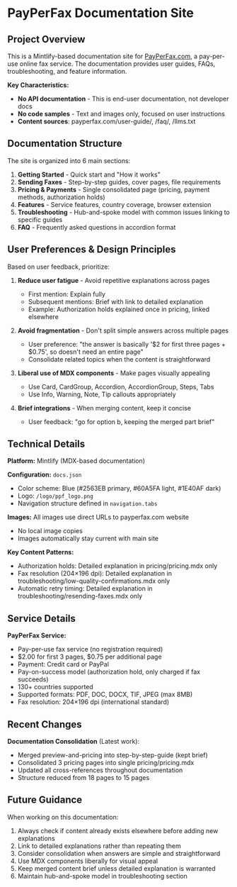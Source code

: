 # PayPerFax Documentation Site

## Project Overview

This is a Mintlify-based documentation site for [PayPerFax.com](https://payperfax.com), a pay-per-use online fax service. The documentation provides user guides, FAQs, troubleshooting, and feature information.

**Key Characteristics:**
- **No API documentation** - This is end-user documentation, not developer docs
- **No code samples** - Text and images only, focused on user instructions
- **Content sources**: payperfax.com/user-guide/, /faq/, /llms.txt

## Documentation Structure

The site is organized into 6 main sections:

1. **Getting Started** - Quick start and "How it works"
2. **Sending Faxes** - Step-by-step guides, cover pages, file requirements
3. **Pricing & Payments** - Single consolidated page (pricing, payment methods, authorization holds)
4. **Features** - Service features, country coverage, browser extension
5. **Troubleshooting** - Hub-and-spoke model with common issues linking to specific guides
6. **FAQ** - Frequently asked questions in accordion format

## User Preferences & Design Principles

Based on user feedback, prioritize:

1. **Reduce user fatigue** - Avoid repetitive explanations across pages
   - First mention: Explain fully
   - Subsequent mentions: Brief with link to detailed explanation
   - Example: Authorization holds explained once in pricing, linked elsewhere

2. **Avoid fragmentation** - Don't split simple answers across multiple pages
   - User preference: "the answer is basically '$2 for first three pages + $0.75', so doesn't need an entire page"
   - Consolidate related topics when the content is straightforward

3. **Liberal use of MDX components** - Make pages visually appealing
   - Use Card, CardGroup, Accordion, AccordionGroup, Steps, Tabs
   - Use Info, Warning, Note, Tip callouts appropriately

4. **Brief integrations** - When merging content, keep it concise
   - User feedback: "go for option b, keeping the merged part brief"

## Technical Details

**Platform:** Mintlify (MDX-based documentation)

**Configuration:** `docs.json`
- Color scheme: Blue (#2563EB primary, #60A5FA light, #1E40AF dark)
- Logo: `/logo/ppf_logo.png`
- Navigation structure defined in `navigation.tabs`

**Images:** All images use direct URLs to payperfax.com website
- No local image copies
- Images automatically stay current with main site

**Key Content Patterns:**
- Authorization holds: Detailed explanation in pricing/pricing.mdx only
- Fax resolution (204×196 dpi): Detailed explanation in troubleshooting/low-quality-confirmations.mdx only
- Automatic retry timing: Detailed explanation in troubleshooting/resending-faxes.mdx only

## Service Details

**PayPerFax Service:**
- Pay-per-use fax service (no registration required)
- $2.00 for first 3 pages, $0.75 per additional page
- Payment: Credit card or PayPal
- Pay-on-success model (authorization hold, only charged if fax succeeds)
- 130+ countries supported
- Supported formats: PDF, DOC, DOCX, TIF, JPEG (max 8MB)
- Fax resolution: 204×196 dpi (international standard)

## Recent Changes

**Documentation Consolidation** (Latest work):
- Merged preview-and-pricing into step-by-step-guide (kept brief)
- Consolidated 3 pricing pages into single pricing/pricing.mdx
- Updated all cross-references throughout documentation
- Structure reduced from 18 pages to 15 pages

## Future Guidance

When working on this documentation:
1. Always check if content already exists elsewhere before adding new explanations
2. Link to detailed explanations rather than repeating them
3. Consider consolidation when answers are simple and straightforward
4. Use MDX components liberally for visual appeal
5. Keep merged content brief unless detailed explanation is warranted
6. Maintain hub-and-spoke model in troubleshooting section

